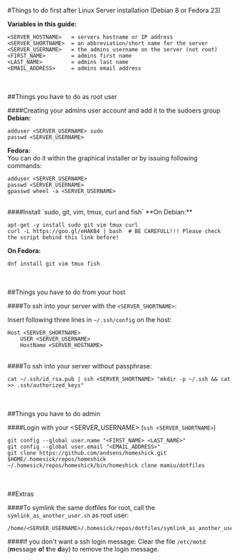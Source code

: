 #Things to do first after Linux Server installation (Debian 8 or Fedora 23)

**Variables in this guide:**

    <SERVER_HOSTNAME>   = servers hostname or IP address
    <SERVER_SHORTNAME>  = an abbreviation/short name for the server
    <SERVER_USERNAME>   = the admins username on the server (not root)
    <FIRST_NAME>        = admins first name
    <LAST_NAME>         = admins last name
    <EMAIL_ADDRESS>     = admins email address

<br><br>
##Things you have to do as root user

####Creating your admins user account and add it to the sudoers group
**Debian:**

    adduser <SERVER_USERNAME> sudo
    passwd <SERVER_USERNAME>
    
**Fedora:**  
You can do it within the graphical installer or by issuing following commands:

    adduser <SERVER_USERNAME>
    passwd <SERVER_USERNAME>
    gpasswd wheel -a <SERVER_USERNAME>

<br>
####Install `sudo, git, vim, tmux, curl and fish`
**On Debian:**

    apt-get -y install sudo git vim tmux curl
    curl -L https://goo.gl/eHAKB4 | bash  # BE CAREFULL!!! Please check the script behind this link before!

**On Fedora:**

    dnf install git vim tmux fish

<br><br>
##Things you have to do from your host

####To ssh into your server with the `<SERVER_SHORTNAME>`:

Insert following three lines in `~/.ssh/config` on the host:

    Host <SERVER_SHORTNAME>
        USER <SERVER_USERNAME>
        HostName <SERVER_HOSTNAME>

<br>
####To ssh into your server without passphrase:

    cat ~/.ssh/id_rsa.pub | ssh <SERVER_SHORTNAME> "mkdir -p ~/.ssh && cat >> .ssh/authorized_keys"

<br><br>
##Things you have to do admin

####Login with your \<SERVER_USERNAME\> (`ssh <SERVER_SHORTNAME>`)

    git config --global user.name "<FIRST_NAME> <LAST_NAME>"
    git config --global user.email "<EMAIL_ADDRESS>"
    git clone https://github.com/andsens/homeshick.git $HOME/.homesick/repos/homeshick
    ~/.homesick/repos/homeshick/bin/homeshick clone mamiu/dotfiles

<br><br>
##Extras

####To symlink the same dotfiles for root, call the `symlink_as_another_user.sh` as root user:

    /home/<SERVER_USERNAME>/.homesick/repos/dotfiles/symlink_as_another_user.sh

####If you don't want a ssh login message:
Clear the file `/etc/motd` (**m**essage **o**f **t**he **d**ay) to remove the login message.  

